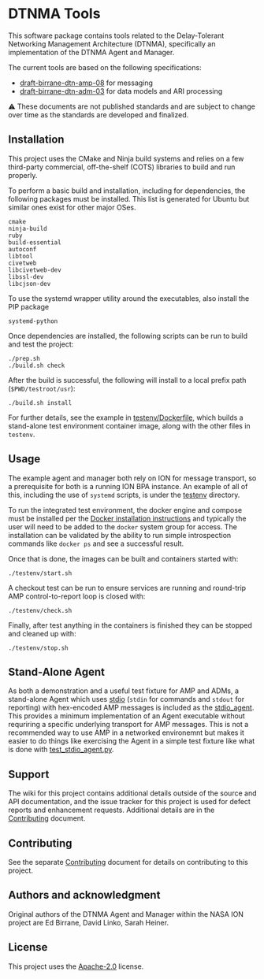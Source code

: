 # DTNMA Tools

This software package contains tools related to the Delay-Tolerant Networking Management Architecture (DTNMA), specifically an implementation of the DTNMA Agent and Manager.

The current tools are based on the following specifications:

* [draft-birrane-dtn-amp-08](https://datatracker.ietf.org/doc/html/draft-birrane-dtn-amp-08) for messaging
* [draft-birrane-dtn-adm-03](https://datatracker.ietf.org/doc/html/draft-birrane-dtn-adm-03) for data models and ARI processing

:warning: These documents are not published standards and are subject to change over time as the standards are developed and finalized.

## Installation

This project uses the CMake and Ninja build systems and relies on a few third-party commercial, off-the-shelf (COTS) libraries to build and run properly.

To perform a basic build and installation, including for dependencies, the following packages must be installed. This list is generated for Ubuntu but similar ones exist for other major OSes.

```
cmake
ninja-build
ruby
build-essential
autoconf
libtool
civetweb
libcivetweb-dev
libssl-dev
libcjson-dev
```

To use the systemd wrapper utility around the executables, also install the PIP package
```
systemd-python
```

Once dependencies are installed, the following scripts can be run to build and test the project:
```
./prep.sh
./build.sh check
```
After the build is successful, the following will install to a local prefix path (`$PWD/testroot/usr`):
```
./build.sh install
```

For further details, see the example in [testenv/Dockerfile](testenv/Dockerfile), which builds a stand-alone test environment container image, along with the other files in `testenv`.


## Usage
The example agent and manager both rely on ION for message transport, so a prerequisite for both is a running ION BPA instance.
An example of all of this, including the use of `systemd` scripts, is under the [testenv](testenv) directory.

To run the integrated test environment, the docker engine and compose must be installed per the [Docker installation instructions](https://docs.docker.com/engine/install/ubuntu/#install-using-the-repository) and typically the user will need to be added to the `docker` system group for access.
The installation can be validated by the ability to run simple introspection commands like `docker ps` and see a successful result.

Once that is done, the images can be built and containers started with:
```
./testenv/start.sh
```
A checkout test can be run to ensure services are running and round-trip AMP control-to-report loop is closed with:
```
./testenv/check.sh
```
Finally, after test anything in the containers is finished they can be stopped and cleaned up with:
```
./testenv/stop.sh
```

## Stand-Alone Agent
As both a demonstration and a useful test fixture for AMP and ADMs, a stand-alone Agent which uses [stdio](https://en.cppreference.com/w/c/io) (`stdin` for commands and `stdout` for reporting) with hex-encoded AMP messages is included as the [stdio_agent](src/stdio_if/stdio_agent.c).
This provides a minimum implementation of an Agent executable without requriring a specific underlying transport for AMP messages.
This is not a recommended way to use AMP in a networked environemnt but makes it easier to do things like exercising the Agent in a simple test fixture like what is done with [test_stdio_agent.py](test/test_stdio_agent.py).


## Support
The wiki for this project contains additional details outside of the source and API documentation, and the issue tracker for this project is used for defect reports and enhancement requests.
Additional details are in the [Contributing](CONTRIBUTING.md) document.

## Contributing
See the separate [Contributing](CONTRIBUTING.md) document for details on contributing to this project.

## Authors and acknowledgment
Original authors of the DTNMA Agent and Manager within the NASA ION project are Ed Birrane, David Linko, Sarah Heiner.

## License
This project uses the [Apache-2.0](LICENSE.txt) license.
